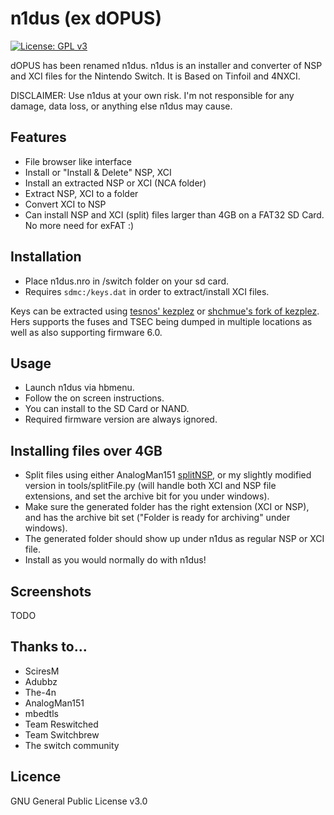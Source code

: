 # n1dus (ex dOPUS)
[![License: GPL v3](https://img.shields.io/badge/License-GPL%20v3-blue.svg)](https://www.gnu.org/licenses/gpl-3.0)

dOPUS has been renamed n1dus.
n1dus is an installer and converter of NSP and XCI files for the Nintendo Switch. It is Based on Tinfoil and 4NXCI. 

DISCLAIMER: Use n1dus at your own risk. I'm not responsible for any damage, data loss, or anything else n1dus may cause.

## Features
* File browser like interface
* Install or "Install & Delete" NSP, XCI 
* Install an extracted NSP or XCI (NCA folder)
* Extract NSP, XCI to a folder
* Convert XCI to NSP
* Can install NSP and XCI (split) files larger than 4GB on a FAT32 SD Card. No more need for exFAT :)


## Installation
* Place n1dus.nro in /switch folder on your sd card.
* Requires `sdmc:/keys.dat` in order to extract/install XCI files. 

Keys can be extracted using [tesnos' kezplez](https://github.com/tesnos/kezplez-nx/tree/v1.0) or [shchmue's fork of kezplez](https://github.com/shchmue/kezplez-nx/releases). Hers supports the fuses and TSEC being dumped in multiple locations as well as also supporting firmware 6.0.


## Usage
* Launch n1dus via hbmenu.
* Follow the on screen instructions.
* You can install to the SD Card or NAND. 
* Required firmware version are always ignored.


## Installing files over 4GB
* Split files using either AnalogMan151 [splitNSP](https://github.com/AnalogMan151/splitNSP), or my slightly modified version in tools/splitFile.py (will handle both XCI and NSP file extensions, and set the archive bit for you under windows). 
* Make sure the generated folder has the right extension (XCI or NSP), and has the archive bit set ("Folder is ready for archiving" under windows). 
* The generated folder should show up under n1dus as regular NSP or XCI file.
* Install as you would normally do with n1dus!


## Screenshots
TODO

## Thanks to...
* SciresM
* Adubbz
* The-4n
* AnalogMan151
* mbedtls
* Team Reswitched
* Team Switchbrew
* The switch community

## Licence
GNU General Public License v3.0
